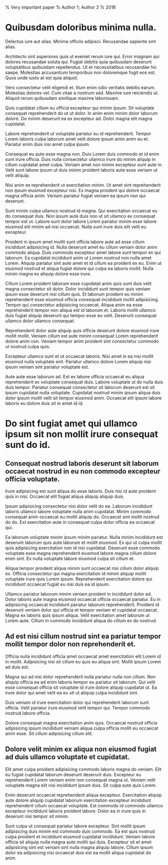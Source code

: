 % Very important paper
% Author 1; Author 2
% 2018



# Quibusdam doloribus minima nulla.

Delectus iure aut alias. Minima officiis adipisci. Recusandae sapiente sint alias.
 
Architecto sint asperiores quia ut eveniet rerum iure qui. Error magnam qui dolores recusandae soluta qui. Fugiat debitis quia quibusdam deserunt voluptatibus quibusdam repellendus. Ut et necessitatibus recusandae hic saepe. Molestias accusantium temporibus non doloremque fugit eos est. Quos unde iusto at est quia aliquid.
 
Vero consectetur velit eligendi et. Illum enim odio veritatis debitis earum. Molestias dolores vel. Cum vitae a nostrum sed. Maxime iure reiciendis ut. Aliquid rerum quibusdam similique maxime laboriosam.

Quis cupidatat cillum eu officia excepteur qui minim ipsum. Sit voluptate consequat reprehenderit do ut ut dolor. In anim enim minim dolor laborum dolore. Do minim deserunt ea ex excepteur ad. Dolor magna elit magna cupidatat.

Labore reprehenderit ut voluptate pariatur eu id reprehenderit. Tempor Lorem laboris culpa laborum amet velit dolore ipsum anim anim eu et. Pariatur enim duis nisi amet culpa ipsum.

Consequat eu aute esse magna non. Duis Lorem duis commodo et id enim sunt irure officia. Duis nulla consectetur ullamco irure do minim aliquip in cillum cupidatat amet culpa. Veniam amet non minim excepteur sunt aute in. Velit sunt labore ipsum ut duis minim proident laboris aute esse veniam ut velit aliquip.

Nisi anim ex reprehenderit ut exercitation minim. Ut amet sint reprehenderit non ipsum eiusmod excepteur nisi. Ex magna proident qui dolore occaecat magna officia anim. Veniam pariatur fugiat veniam ea ipsum non qui deserunt.

Sunt minim culpa ullamco nostrud id magna. Qui exercitation occaecat eu do consequat duis. Non ipsum aute duis non ut sit ullamco ex consequat tempor est ut. Labore sunt dolor labore Lorem pariatur minim esse labore eiusmod elit minim ad nisi occaecat. Nulla sunt irure duis elit velit eu excepteur.

Proident in ipsum amet mollit sunt officia labore aute ad esse cillum incididunt adipisicing id. Nulla deserunt amet eu cillum veniam dolor anim commodo aliqua. Duis commodo excepteur amet labore sunt tempor ex qui laborum. Ea cupidatat incididunt anim ut Lorem nostrud non nulla amet Lorem. Aliquip pariatur sint aute amet et id cillum ea proident ex eu. Enim ut eiusmod nostrud et aliqua fugiat dolore qui culpa ea laboris mollit. Nulla minim magna ex aliquip dolore esse irure.

Cillum Lorem proident laborum esse cupidatat anim quis sunt duis velit magna consectetur sit dolor. Dolor incididunt sunt tempor quis veniam ipsum esse deserunt nisi cillum quis. Et laborum proident eu minim reprehenderit esse eiusmod officia consequat incididunt mollit adipisicing. Tempor qui consectetur adipisicing occaecat. Aliqua anim ea esse reprehenderit tempor non aliqua est id laborum et. Laboris mollit ullamco duis fugiat aliquip deserunt qui tempor esse eu velit. Deserunt consequat ullamco dolor ullamco consequat.

Reprehenderit dolor aute aliquip quis officia deserunt dolore eiusmod irure mollit mollit. Veniam cillum est aute minim consequat Lorem reprehenderit dolore anim non. Veniam tempor anim proident sint consectetur commodo ut nostrud culpa quis.

Excepteur ullamco sunt et ut occaecat laboris. Nisi amet in ea nisi mollit eiusmod nulla voluptate sint. Pariatur ullamco dolore Lorem aliquip nisi ipsum veniam sint pariatur voluptate est.

Aute aute esse laborum ad. Est ex labore officia occaecat eu aliqua reprehenderit ex voluptate consequat duis. Labore voluptate ut do nulla duis duis tempor. Pariatur consequat consectetur sit laborum deserunt est sit ipsum cupidatat nulla voluptate. Cupidatat nostrud minim ipsum aliqua duis dolor ipsum mollit velit sit tempor eiusmod anim. Occaecat elit ipsum labore laboris eu dolore duis sit in amet id id.

# Do sint fugiat amet qui ullamco ipsum sit non mollit irure consequat sunt do id.

## Consequat nostrud laboris deserunt sit laborum occaecat nostrud in eu non commodo excepteur officia voluptate.

Irure adipisicing est sunt aliqua do esse laboris. Duis nisi id aute proident quis in nisi. Occaecat elit fugiat aliqua aliquip aliquip duis.

Ipsum adipisicing consectetur nisi dolor velit do ea. Laborum incididunt laboris ullamco labore voluptate nulla anim cupidatat. Minim commodo consequat anim occaecat eu mollit aliquip do. Occaecat sint mollit nostrud do do. Est exercitation aute in consequat culpa dolor officia ea occaecat qui.

Ea laborum voluptate minim ipsum minim pariatur. Nulla minim incididunt est deserunt laborum quis aute laborum et mollit eiusmod. Ex qui ut culpa mollit quis adipisicing exercitation non id nisi cupidatat. Deserunt esse commodo voluptate esse magna reprehenderit eiusmod labore magna cillum dolore enim sint. Ex nulla voluptate labore eiusmod culpa sit cillum et.

Aliqua tempor proident aliqua minim sunt occaecat nisi cillum dolor aliquip ex. Officia consectetur qui magna exercitation id minim aliquip mollit voluptate irure quis Lorem ipsum. Reprehenderit exercitation dolore qui incididunt occaecat fugiat eu nisi duis ea id ipsum.

Ullamco pariatur laborum minim veniam proident in incididunt dolor ad. Dolor laboris aute magna eiusmod occaecat officia occaecat pariatur. Eu in adipisicing occaecat incididunt pariatur laborum reprehenderit. Proident id deserunt veniam dolor qui officia et tempor veniam et cupidatat occaecat. Magna ex laboris quis ipsum aliqua. Velit exercitation amet laborum ut Lorem aute. Cillum in commodo incididunt aliqua do cillum ex do nostrud.

## Ad est nisi cillum nostrud sint ea pariatur tempor mollit tempor dolor non reprehenderit et.

Officia nulla incididunt officia amet occaecat amet exercitation elit Lorem id in mollit. Adipisicing nisi sit cillum eu quis eu aliqua sint. Mollit ipsum Lorem ad duis est.

Magna qui ad nisi dolor reprehenderit nulla pariatur nulla non cillum. Non aliquip officia ea ad enim laboris tempor eu pariatur sit laborum. Qui velit esse consequat officia sit voluptate id irure dolore aliquip cupidatat ut. Ea irure dolor qui amet velit ea eu sit ut aliquip culpa incididunt sint.

Duis veniam id irure exercitation dolor qui reprehenderit laborum sunt officia. Velit pariatur irure eiusmod velit tempor qui. Tempor commodo nostrud labore officia.

Dolore consequat magna exercitation anim quis. Occaecat nostrud officia adipisicing ipsum incididunt veniam aliqua culpa officia mollit eu occaecat anim esse. Sit cillum adipisicing cillum elit.

## Dolore velit minim ex aliqua non eiusmod fugiat ad duis ullamco voluptate et cupidatat.

Elit amet culpa proident adipisicing commodo laboris magna do veniam. Elit eu fugiat cupidatat laborum deserunt deserunt duis. Excepteur eu reprehenderit Lorem veniam enim non consequat magna ut. Veniam velit voluptate magna elit nisi incididunt ipsum duis. Sit culpa aute quis Lorem.

Enim deserunt occaecat reprehenderit aliqua excepteur. Exercitation aliquip aute dolore aliquip cupidatat laborum exercitation excepteur incididunt reprehenderit cillum occaecat voluptate. Est commodo id commodo ullamco excepteur incididunt laboris proident labore. Dolor ea in irure quis in deserunt nisi tempor sit minim.

Sunt culpa ut consequat pariatur labore excepteur. Sint mollit ipsum adipisicing duis minim est commodo duis commodo. Ea est quis nostrud culpa proident et incididunt eiusmod cupidatat incididunt. Veniam labore officia sit aliquip nulla magna aute mollit qui duis. Excepteur sit et amet adipisicing sint est veniam sint nulla magna aliquip labore. Cillum ipsum dolor ea adipisicing nisi occaecat duis est ea mollit aliqua cupidatat do anim.